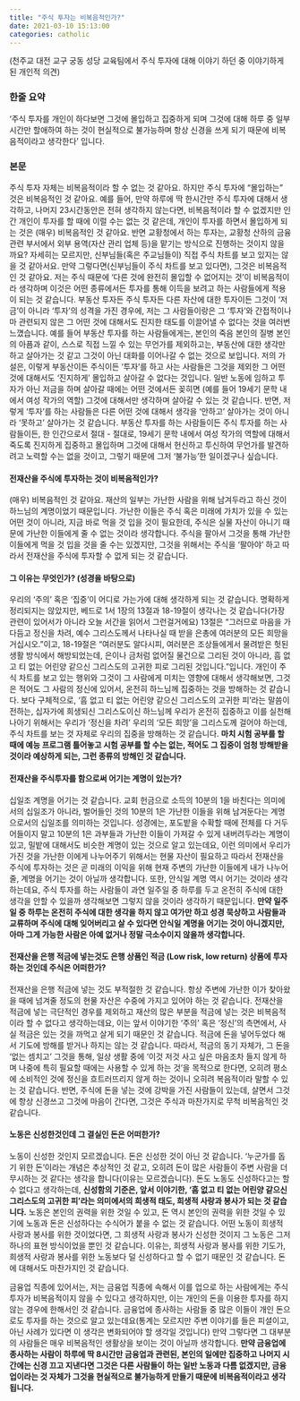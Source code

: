 ```yaml
---
title: "주식 투자는 비복음적인가?"
date: 2021-03-10 15:13:00
categories: catholic
---
```


(천주교 대전 교구 궁동 성당 교육팀에서 주식 투자에 대해 이야기 하던 중 이야기하게 된 개인적 의견)

### 한줄 요약
‘주식 투자를 개인이 하다보면 그것에 몰입하고 집중하게 되며 그것에 대해 하루 중 일부 시간만 할애하여 하는 것이 현실적으로 불가능하며 항상 신경을 쓰게 되기 때문에 비복음적이라고 생각한다’  입니다.

### 본문
주식 투자 자체는 비복음적이라 할 수 없는 것 같아요. 하지만 주식 투자에 “몰입하는” 것은 비복음적인 것 같아요. 예를 들어, 만약 하루에 딱 한시간만 주식 투자에 대해서 생각하고, 나머지 23시간동안은 전혀 생각하지 않는다면, 비복음적이라 할 수 없겠지만 인간 개인이 투자를 할 때에 이럴 수는 없는 것 같은데, 개인이 투자를 하면서 몰입하게 되는 것은 (매우) 비복음적인 것 같아요. 반면 교황청에서 하는 투자는, 교황청 산하의 금융 관련 부서에서 외부 용역(자산 관리 업체 등)을 맡기는 방식으로 진행하는 것이지 않을까요? 자세히는 모르지만, 신부님들(혹은 주교님들이) 직접 주식 차트를 보고 있지는 않을 것 같아서요. 만약 그렇다면(신부님들이 주식 차트를 보고 있다면), 그것은 비복음적인 것 같아요. 저는 주식 때문에 ‘다른 것에 완전히 몰입할 수 없어지는 것’이 비복음적이라 생각하며 이것은 어떤 종류에서든 투자를 통해 이득을 보려고 하는 사람들에게 적용이 되는 것 같습니다. 부동산 투자든 주식 투자든 다른 자산에 대한 투자이든 그것이 ‘저금’이 아니라 ‘투자’의 성격을 가진 경우에, 저는 그 사람들이랑은 그 ‘투자’와 간접적이나마 관련되지 않은 그 어떤 것에 대해서도 진지한 태도를 이끌어낼 수 없다는 것을 여러번 느꼈습니다. 예를 들어 부동산 투자를 하는 사람들에게는, 본인의 죽음 본인의 질병 본인의 아픔과 같이, 스스로 직접 느낄 수 있는 무언가를 제외하고는, 부동산에 대한 생각만 하고 살아가는 것 같고 그것이 아닌 대화를 이어나갈 수 없는 것으로 보입니다. 저의 가설은, 이렇게 부동산이든 주식이든 ‘투자’를 하고 사는 사람들은 그것을 제외한 그 어떤 것에 대해서도 ‘진지하게’ 몰입하고 살아갈 수 없다는 것입니다. 일반 노동에 임하고 투자가 아닌 저금을 하며 살아갈 때에는 어떤 것에서든 꽂히면 (예를 들어 19세기 문학 내에서 여성 작가의 역할) 그것에 대해서만 생각하며 살아갈 수 있는 것 같습니다. 반면, 저렇게 ‘투자’를 하는 사람들은 다른 어떤 것에 대해서 생각을 ‘안하고’ 살아가는 것이 아니라 ‘못하고’ 살아가는 것 같습니다. 부동산 투자를 하는 사람들이든 주식 투자를 하는 사람들이든, 한 인간으로서 절대 - 절대로, 19세기 문학 내에서 여성 작가의 역할에 대해서 죽도록 진지하게 집중하고 몰입하며 그것에 대해서 헌신하고 투신하여 무언가를 발견하려고 노력할 수는 없을 것이고, 그렇기 때문에 그저 ‘불가능’한 일이겠구나 싶습니다.

#### 전재산을 주식에 투자하는 것이 비복음적인가?
(매우) 비복음적인 것 같아요. 재산의 일부는 가난한 사람을 위해 남겨두라고 하신 것이 하느님의 계명이었기 때문입니다. 가난한 이들은 주식 혹은 미래에 가치가 있을 수 있는 어떤 것이 아니라, 지금 바로 먹을 것 입을 것이 필요한데, 주식은 실물 자산이 아니기 때문에 가난한 이들에게 줄 수 없는 것이라 생각합니다. 주식을 팔아서 그것을 통해 가난한 이들에게 먹을 것 입을 것을 줄 수는 있겠지만, 그것을 위해서는 주식을 ‘팔아야’ 하고 따라서 전재산을 주식에 투자할 수 없게 되는 것 같습니다.

#### 그 이유는 무엇인가? (성경을 바탕으로)
우리의 ‘주의’ 혹은 ‘집중’이 어디로 가는가에 대해 생각하게 되는 것 같습니다. 명확하게 정리되지는 않았지만, 베드로 1서 1장의 13절과 18-19절이 생각나는 것 같습니다(가장 관련이 있어서가 아니라 오늘 서간을 읽어서 그런걸거에요) 13절은 “그러므로 마음을 가다듬고 정신을 차려, 예수 그리스도께서 나타나실 때 받을 은총에 여러분의 모든 희망을 거십시오.”이고, 18-19절은 “여러분도 알다시피, 여러분은 조상들에게서 물려받은 헛된 생활 방식에서 해방되었는데, 은이나 금처럼 없어질 물건으로 그리된 것이 아니라, 흠 없고 티 없는 어린양 같으신 그리스도의 고귀한 피로 그리된 것입니다.”입니다. 개인이 주식 차트를 보고 있는 행위와 그것이 그 사람에게 미치는 영향에 대해서 생각해보면, 그것은 적어도 그 사람의 정신에 있어서, 온전히 하느님께 집중하는 것을 방해하는 것 같습니다. 보다 구체적으로, ‘흠 없고 티 없는 어린양 같으신 그리스도의 고귀한 피’라는 말씀이 전하는, 십자가에 희생되신 그리스도이신 하느님께 우리가 온전히 집중하고 이를 실천해나아기 위해서는 우리가 ‘정신을 차려’ 우리의 ‘모든 희망’을 그리스도께 걸어야 하는데, 주식 차트를 보는 것 자체로 우리의 집중을 방해하는 것 같습니다. **마치 시험 공부를 할 때에 예능 프로그램 틀어놓고 시험 공부를 할 수는 없는, 적어도 그 집중이 엄청 방해받을 것이라 예상하게 되는, 그런 종류의 방해인 것 같습니다.**

#### 전재산을 주식투자를 함으로써 어기는 계명이 있는가?
십일조 계명을 어기는 것 같습니다. 교회 헌금으로 소득의 10분의 1을 바친다는 의미에서의 십일조가 아니라, 벌어들인 것의 10분의 1은 가난한 이들을 위해 남겨둔다는 계명으로서의 십일조를 의미하는 것입니다. 성경에는, 포도밭을 수확할 때에 전체를 다 거두어들이지 말고 10분의 1은 과부들과 가난한 이들이 가져갈 수 있게 내버려두라는 계명이 있고, 밀밭에 대해서도 비슷한 계명이 있는 것으로 알고 있는데요, 이런 의미에서 우리가 가진 것을 가난한 이에게 나누어주기 위해서는 현물 자산이 필요하고 따라서 전재산을 주식에 투자하는 것은 곧 미래의 이익을 위해 현재 주변의 가난한 이들에게 내가 나누어줄, 계명을 어기는 것이 아닐까 생각합니다. 또한, 안식일 계명 역시 어기는 것이라 생각하는데요, 주식 투자를 하는 사람들이 과연 일주일 중 하루를 두고 온전히 주식에 대한 생각을 안할 수 있을까 생각해보면 그렇지 않을 것이라 생각하기 때문입니다. **만약 일주일 중 하루는 온전히 주식에 대한 생각을 하지 않고 여가만 하고 성경 묵상하고 사람들과 교류하며 주식에 대해 잊어버리고 살 수 있다면 안식일 계명을 어기는 것이 아니겠지만, 아마 그게 가능한 사람은 아예 없거나 정말 극소수이지 않을까 생각합니다.**

#### 전재산을 은행 적금에 넣는것도 은행 상품인 적금 (Low risk, low return) 상품에 투자하는 것인데 주식은 어떠한가?
전재산을 은행 적금에 넣는 것도 부적절한 것 같습니다. 항상 주변에 가난한 이가 찾아왔을 때에 넘겨줄 정도의 현물 자산은 수중에 가지고 있어야 하는 것 같습니다. 전재산을 적금에 넣는 극단적인 경우를 제외하고 재산의 많은 부분을 적금에 넣는 것은 비복음적이라 할 수 없다고 생각하는데요, 이는 앞서 이야기한 ‘주의’ 혹은 ‘정신’의 측면에서, 사실 적금은 있는 것을 까먹고 살게 되기 때문인 것 같습니다. 적금에 돈을 넣어두었다 해서 기도에 방해를 받거나 하지는 않는 것 같습니다. 따라서, 적금의 동기 자체가, 그 돈을 ‘없는 셈치고’ 그것을 통해, 일상 생활 중에 ‘이것 저것 사고 싶은 마음조차 들지 않게 하며 나중에 특히 필요할 때에는 사용할 수 있게 하는 것’을 목적으로 한다면, 오히려 평소에 소비적인 것에 정신을 흐트러뜨리지 않게 하는 것이니 오히려 복음적이라 말할 수 있는 것 같습니다. 반면, 주식에 돈을 넣는 것에 강박을 가진 사람들이 있는데, 살면서 그것에 항상 신경쓰고 그것에 마음이 간다면, 그것은 주식과 마찬가지로 무척 비복음적인 것 같습니다.

#### 노동은 신성한것인데 그 결실인 돈은 어떠한가?
노동이 신성한 것인지 모르겠습니다. 돈은 신성한 것이 아닌 것 같습니다. ‘누군가를 돕기 위한 돈’이라는 개념은 추상적인 것 같고, 오히려 돈이 많은 사람들이 주변 사람을 더 무시하는 것 같다는 생각을 합니다(이유는 모르겠습니다). 돈도 노동도 신성하다고는 할 수 없다고 생각하는데, **신성함의 기준은, 앞서 이야기한, ‘흠 없고 티 없는 어린양 같으신 그리스도의 고귀한 피’라는 의미에서의 희생적 태도, 희생적 사랑과 봉사가 되는 것 같습니다.** 노동은 본인의 권력을 위한 것일 수 있고, 돈 역시 본인의 권력을 위한 것일 수 있기에 노동과 돈은 신성하다는 수식어가 붙을 수 없는 것 같습니다. 어떤 노동이 희생적 사랑과 봉사를 위한 것이었다면, 그 희생적 사랑과 봉사가 신성한 것이지 그 노동은 그저 하나의 표현 방식이었을 뿐인 것 같습니다. 이유는, 희생적 사랑과 봉사를 위한 기도가, 희생적 사랑과 봉사를 위한 노동보다 덜 신성하다고 할 수 없기 때문인 것 같습니다. 돈에 대해서도 마찬가지인 것 같습니다.

금융업 직종에 있어서는, 저는 금융업 직종에 속해서 이를 업으로 하는 사람에게는 주식 투자가 비복음적이지 않을 수 있다고 생각하지만, 이는 개인의 돈을 이용한 투자를 하지 않는 경우에 한해서인 것 같습니다. 금융업에 종사하는 사람들 중 많은 이들이 개인 돈으로도 투자를 하는 것으로 알고 있는데요(통계는 모르지만 주변 이야기를 들은 피셜이고, 아닌 사례가 있다면 이 생각은 변화되어야 할 생각일 것입니다) 만약 그렇다면 그 대부분의 사람들은 매우 비복음적인 생활상을 보이는 것이 아닐까 생각합니다. **만약 금융업에 종사하는 사람이 하루에 딱 8시간만 금융업과 관련된, 본인의 일에만 집중하고 나머지 시간에는 신경 끄고 지낸다면 그것은 다른 사람들이 하는 일반 노동과 다름 없겠지만, 금융업이라는 것 자체가 그것을 현실적으로 불가능하게 만들기 때문에 비복음적이라고 생각됩니다.**
